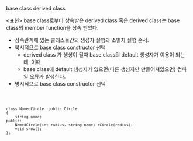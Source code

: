 base class
derived class 

<표현>
base class로부터 상속받은 derived class
혹은 derived class는 base class의 member function을 상속 받았다.

  * 상속관계에 있는 클래스들간의 생성자 실행과 소멸자 실행 순서.
  * 묵시적으로 base class constructor 선택
    + derived class 가 생성이 될때 base class의 default 생성자가 이용이 되는데, 이때
    + base class에 default 생성자가 없으면(다른 생성자만 만들어져있으면) 컴파일 오류가 발생한다.
  * 명시적으로 base class constructor 선택
 
<code>

	class NamedCircle :public Circle
	{
		string name;
	public:
		NamedCircle(int radius, string name) :Circle(radius);
		void show();
	};

</code>
